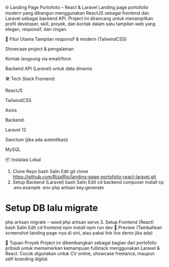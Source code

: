 🌐 Landing Page Portofolio – React & Laravel
Landing page portofolio modern yang dibangun menggunakan ReactJS sebagai frontend dan Laravel sebagai backend API. Project ini dirancang untuk menampilkan profil developer, skill, proyek, dan kontak dalam satu tampilan web yang elegan, responsif, dan ringan.

🚀 Fitur Utama
Tampilan responsif & modern (TailwindCSS)

Showcase project & pengalaman

Kontak langsung via email/form

Backend API (Laravel) untuk data dinamis

🛠️ Tech Stack
Frontend:

ReactJS

TailwindCSS

Axios

Backend:

Laravel 12

Sanctum (jika ada autentikasi)

MySQL

📦 Instalasi Lokal
1. Clone Repo
bash
Salin
Edit
git clone https://github.com/RizalRio/landing-page-portofolio-react-laravel.git
2. Setup Backend (Laravel)
bash
Salin
Edit
cd backend
composer install
cp .env.example .env
php artisan key:generate
# Setup DB lalu migrate
php artisan migrate --seed
php artisan serve
3. Setup Frontend (React)
bash
Salin
Edit
cd frontend
npm install
npm run dev
📸 Preview
(Tambahkan screenshot landing page-nya di sini, atau pakai link live demo jika ada)

🎯 Tujuan Proyek
Project ini dikembangkan sebagai bagian dari portofolio pribadi untuk memamerkan kemampuan fullstack menggunakan Laravel & React. Cocok digunakan untuk CV online, showcase freelance, maupun self-branding digital.
